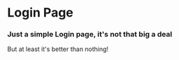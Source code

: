 <h1>Login Page</h1>
<h3>Just a simple Login page, it's not that big a deal</h3>
<p>But at least it's better than nothing!</p>
